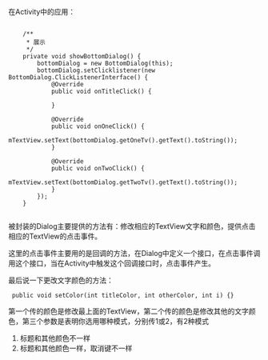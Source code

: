 在Activity中的应用：

```

    /**
     * 展示
     */
    private void showBottomDialog() {
        bottomDialog = new BottomDialog(this);
        bottomDialog.setClicklistener(new BottomDialog.ClickListenerInterface() {
            @Override
            public void onTitleClick() {

            }

            @Override
            public void onOneClick() {
                mTextView.setText(bottomDialog.getOneTv().getText().toString());
            }

            @Override
            public void onTwoClick() {
                mTextView.setText(bottomDialog.getTwoTv().getText().toString());
            }
        });
    }


```

被封装的Dialog主要提供的方法有：修改相应的TextView文字和颜色，提供点击相应的TextView的点击事件。

这里的点击事件主要用的是回调的方法，在Dialog中定义一个接口，在点击事件调用这个接口，当在Activity中触发这个回调接口时，点击事件产生。


最后说一下更改文字颜色的方法：

```
 public void setColor(int titleColor, int otherColor, int i) {}
```

第一个传的颜色是修改最上面的TextView，第二个传的颜色是修改其他的文字颜色，第三个参数是表明你选用哪种模式，分别传1或2，有2种模式

1. 标题和其他颜色不一样
2. 标题和其他颜色一样，取消键不一样

